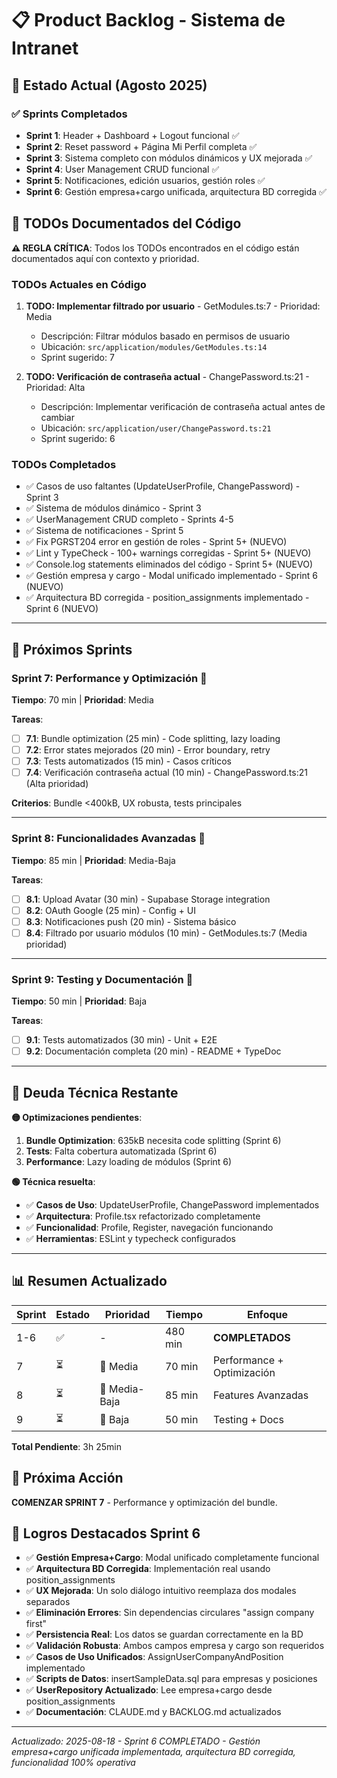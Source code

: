 # 📋 Product Backlog - Sistema de Intranet

## 🎯 Estado Actual (Agosto 2025)

### ✅ **Sprints Completados**
- **Sprint 1**: Header + Dashboard + Logout funcional ✅
- **Sprint 2**: Reset password + Página Mi Perfil completa ✅
- **Sprint 3**: Sistema completo con módulos dinámicos y UX mejorada ✅
- **Sprint 4**: User Management CRUD funcional ✅
- **Sprint 5**: Notificaciones, edición usuarios, gestión roles ✅
- **Sprint 6**: Gestión empresa+cargo unificada, arquitectura BD corregida ✅

## 📝 **TODOs Documentados del Código**

**⚠️ REGLA CRÍTICA**: Todos los TODOs encontrados en el código están documentados aquí con contexto y prioridad.

### **TODOs Actuales en Código**
1. **TODO: Implementar filtrado por usuario** - GetModules.ts:7 - Prioridad: Media
   - Descripción: Filtrar módulos basado en permisos de usuario 
   - Ubicación: `src/application/modules/GetModules.ts:14`
   - Sprint sugerido: 7

2. **TODO: Verificación de contraseña actual** - ChangePassword.ts:21 - Prioridad: Alta
   - Descripción: Implementar verificación de contraseña actual antes de cambiar
   - Ubicación: `src/application/user/ChangePassword.ts:21`
   - Sprint sugerido: 6

### **TODOs Completados**
- ✅ Casos de uso faltantes (UpdateUserProfile, ChangePassword) - Sprint 3
- ✅ Sistema de módulos dinámico - Sprint 3
- ✅ UserManagement CRUD completo - Sprints 4-5
- ✅ Sistema de notificaciones - Sprint 5
- ✅ Fix PGRST204 error en gestión de roles - Sprint 5+ (NUEVO)
- ✅ Lint y TypeCheck - 100+ warnings corregidas - Sprint 5+ (NUEVO)
- ✅ Console.log statements eliminados del código - Sprint 5+ (NUEVO)
- ✅ Gestión empresa y cargo - Modal unificado implementado - Sprint 6 (NUEVO)
- ✅ Arquitectura BD corregida - position_assignments implementado - Sprint 6 (NUEVO)

---

## 🎯 Próximos Sprints

### **Sprint 7: Performance y Optimización** 🔸
**Tiempo**: 70 min | **Prioridad**: Media

**Tareas**:
- [ ] **7.1**: Bundle optimization (25 min) - Code splitting, lazy loading
- [ ] **7.2**: Error states mejorados (20 min) - Error boundary, retry
- [ ] **7.3**: Tests automatizados (15 min) - Casos críticos
- [ ] **7.4**: Verificación contraseña actual (10 min) - ChangePassword.ts:21 (Alta prioridad)

**Criterios**: Bundle <400kB, UX robusta, tests principales

---

### **Sprint 8: Funcionalidades Avanzadas** 🔸
**Tiempo**: 85 min | **Prioridad**: Media-Baja

**Tareas**:
- [ ] **8.1**: Upload Avatar (30 min) - Supabase Storage integration
- [ ] **8.2**: OAuth Google (25 min) - Config + UI
- [ ] **8.3**: Notificaciones push (20 min) - Sistema básico
- [ ] **8.4**: Filtrado por usuario módulos (10 min) - GetModules.ts:7 (Media prioridad)

---

### **Sprint 9: Testing y Documentación** 🔹
**Tiempo**: 50 min | **Prioridad**: Baja

**Tareas**:
- [ ] **9.1**: Tests automatizados (30 min) - Unit + E2E
- [ ] **9.2**: Documentación completa (20 min) - README + TypeDoc

---

## 🔧 **Deuda Técnica Restante**

**🟡 Optimizaciones pendientes**:
1. **Bundle Optimization**: 635kB necesita code splitting (Sprint 6)
2. **Tests**: Falta cobertura automatizada (Sprint 6)
3. **Performance**: Lazy loading de módulos (Sprint 6)

**🟢 Técnica resuelta**:
- ✅ **Casos de Uso**: UpdateUserProfile, ChangePassword implementados
- ✅ **Arquitectura**: Profile.tsx refactorizado completamente
- ✅ **Funcionalidad**: Profile, Register, navegación funcionando
- ✅ **Herramientas**: ESLint y typecheck configurados

---

## 📊 Resumen Actualizado

| Sprint | Estado | Prioridad | Tiempo | Enfoque |
|--------|--------|-----------|--------|---------|
| 1-6 | ✅ | - | 480 min | **COMPLETADOS** |
| 7 | ⏳ | 🔶 Media | 70 min | Performance + Optimización |
| 8 | ⏳ | 🔸 Media-Baja | 85 min | Features Avanzadas |
| 9 | ⏳ | 🔹 Baja | 50 min | Testing + Docs |

**Total Pendiente**: 3h 25min

## 🎯 Próxima Acción
**COMENZAR SPRINT 7** - Performance y optimización del bundle.

## 🎉 **Logros Destacados Sprint 6**
- ✅ **Gestión Empresa+Cargo**: Modal unificado completamente funcional
- ✅ **Arquitectura BD Corregida**: Implementación real usando position_assignments  
- ✅ **UX Mejorada**: Un solo diálogo intuitivo reemplaza dos modales separados
- ✅ **Eliminación Errores**: Sin dependencias circulares "assign company first"
- ✅ **Persistencia Real**: Los datos se guardan correctamente en la BD
- ✅ **Validación Robusta**: Ambos campos empresa y cargo son requeridos
- ✅ **Casos de Uso Unificados**: AssignUserCompanyAndPosition implementado
- ✅ **Scripts de Datos**: insertSampleData.sql para empresas y posiciones
- ✅ **UserRepository Actualizado**: Lee empresa+cargo desde position_assignments
- ✅ **Documentación**: CLAUDE.md y BACKLOG.md actualizados

---

*Actualizado: 2025-08-18 - Sprint 6 COMPLETADO - Gestión empresa+cargo unificada implementada, arquitectura BD corregida, funcionalidad 100% operativa*